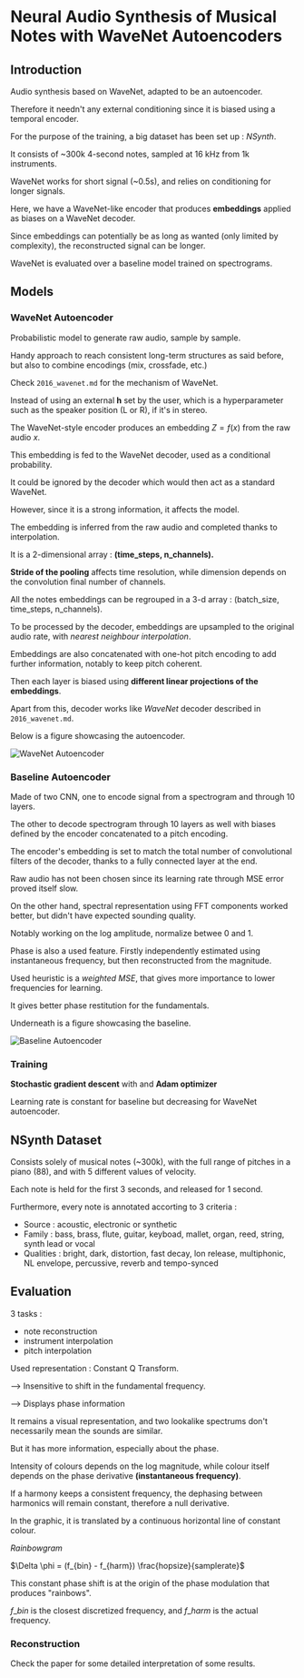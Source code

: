 # Neural Audio Synthesis of Musical Notes with WaveNet Autoencoders


## Introduction

Audio synthesis based on WaveNet, adapted to be an autoencoder.

Therefore it needn't any external conditioning since it is biased using a temporal encoder.


For the purpose of the training, a big dataset has been set up : *NSynth*.

It consists of ~300k 4-second notes, sampled at 16 kHz from 1k instruments.


WaveNet works for short signal (~0.5s), and relies on conditioning for longer signals.

Here, we have a WaveNet-like encoder that produces **embeddings** applied as biases on a WaveNet decoder.


Since embeddings can potentially be as long as wanted (only limited by complexity), the reconstructed signal can be longer.

WaveNet is evaluated over a baseline model trained on spectrograms.


## Models

### WaveNet Autoencoder

Probabilistic model to generate raw audio, sample by sample.

Handy approach to reach consistent long-term structures as said before, but also to combine encodings (mix, crossfade, etc.)


Check `2016_wavenet.md` for the mechanism of WaveNet.


Instead of using an external __h__ set by the user, which is a hyperparameter such as the speaker position (L or R), if it's in stereo.

The WaveNet-style encoder produces an embedding $Z = f(x)$ from the raw audio $x$.

This embedding is fed to the WaveNet decoder, used as a conditional probability.

It could be ignored by the decoder which would then act as a standard WaveNet.

However, since it is a strong information, it affects the model.


The embedding is inferred from the raw audio and completed thanks to interpolation.

It is a 2-dimensional array : **(time\_steps, n\_channels).**

**Stride of the pooling** affects time resolution, while dimension depends on the convolution final number of channels.

All the notes embeddings can be regrouped in a 3-d array : (batch\_size, time\_steps, n\_channels).


To be processed by the decoder, embeddings are upsampled to the original audio rate, with *nearest neighbour interpolation*.

Embeddings are also concatenated with one-hot pitch encoding to add further information, notably to keep pitch coherent.

Then each layer is biased using **different linear projections of the embeddings**.

Apart from this, decoder works like *WaveNet* decoder described in `2016_wavenet.md`.


Below is a figure showcasing the autoencoder.

![WaveNet Autoencoder](https://gitgud.io/polochinoc/internship/raw/master/resources/notes/images/nsynth.png)

### Baseline Autoencoder

Made of two CNN, one to encode signal from a spectrogram and through 10 layers.

The other to decode spectrogram through 10 layers as well with biases defined by the encoder concatenated to a pitch encoding.

The encoder's embedding is set to match the total number of convolutional filters of the decoder, thanks to a fully connected layer at the end.


Raw audio has not been chosen since its learning rate through MSE error proved itself slow.

On the other hand, spectral representation using FFT components worked better, but didn't have expected sounding quality.

Notably working on the log amplitude, normalize betwee 0 and 1.


Phase is also a used feature. Firstly independently estimated using instantaneous frequency, but then reconstructed from the magnitude.

Used heuristic is a *weighted MSE*, that gives more importance to lower frequencies for learning.

It gives better phase restitution for the fundamentals.


Underneath is a figure showcasing the baseline.

![Baseline Autoencoder](https://gitgud.io/polochinoc/internship/raw/master/resources/notes/images/baseline_autoencoder.png)

### Training

**Stochastic gradient descent** with and **Adam optimizer**

Learning rate is constant for baseline but decreasing for WaveNet autoencoder.


## NSynth Dataset

Consists solely of musical notes (~300k), with the full range of pitches in a piano (88), and with 5 different values of velocity.

Each note is held for the first 3 seconds, and released for 1 second.

Furthermore, every note is annotated accorting to 3 criteria :
* Source : acoustic, electronic or synthetic
* Family : bass, brass, flute, guitar, keyboad, mallet, organ, reed, string, synth lead or vocal
* Qualities : bright, dark, distortion, fast decay, lon release, multiphonic, NL envelope, percussive, reverb and tempo-synced


## Evaluation

3 tasks :
- note reconstruction
- instrument interpolation
- pitch interpolation

Used representation : Constant Q Transform.

--> Insensitive to shift in the fundamental frequency.

--> Displays phase information

It remains a visual representation, and two lookalike spectrums don't necessarily mean the sounds are similar.

But it has more information, especially about the phase.


Intensity of colours depends on the log magnitude, while colour itself depends on the phase derivative **(instantaneous frequency)**.

If a harmony keeps a consistent frequency, the dephasing between harmonics will remain constant, therefore a null derivative.

In the graphic, it is translated by a continuous horizontal line of constant colour.


*Rainbowgram*

$\Delta \phi = (f_{bin} - f_{harm}) \frac{hopsize}{samplerate}$

This constant phase shift is at the origin of the phase modulation that produces "rainbows".

$f\_{bin}$ is the closest discretized frequency, and $f\_{harm}$ is the actual frequency.
 
### Reconstruction

Check the paper for some detailed interpretation of some results.

